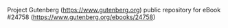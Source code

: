 Project Gutenberg (https://www.gutenberg.org) public repository for eBook #24758 (https://www.gutenberg.org/ebooks/24758)
